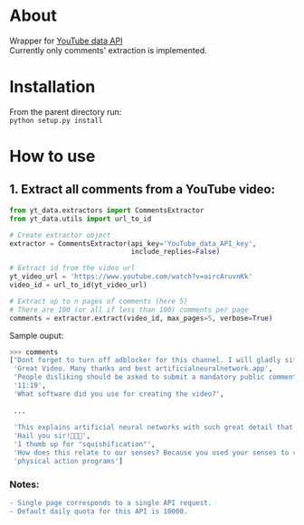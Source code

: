# About 
Wrapper for [YouTube data API](https://developers.google.com/youtube/v3/)  
Currently only comments' extraction is implemented.

# Installation
From the parent directory run:  
`python setup.py install`

# How to use
## 1. Extract all comments from a YouTube video:  
```python
from yt_data.extractors import CommentsExtractor
from yt_data.utils import url_to_id

# Create extractor object
extractor = CommentsExtractor(api_key='YouTube_data_API_key',
                              include_replies=False)

# Extract id from the video url
yt_video_url = 'https://www.youtube.com/watch?v=aircAruvnKk'
video_id = url_to_id(yt_video_url)

# Extract up to n pages of comments (here 5)
# There are 100 (or all if less than 100) comments per page                              
comments = extractor.extract(video_id, max_pages=5, verbose=True)
```
Sample ouput:
```python
>>> comments
["Dont forget to turn off adblocker for this channel. I will gladly sit through all the ads for this guy's hard work",
 'Great Video. Many thanks and best artificialneuralnetwork.app',
 'People disliking should be asked to submit a mandatory public comment explaining their actions',
 '11:19',
 'What software did you use for creating the video?',
 
 ...
 
 'This explains artificial neural networks with such great detail that even my 12 year old brain can make perfect sense of them.',
 'Hail you sir!🙇🙇🙇',
 '1 thumb up for "squishification"',
 'How does this relate to our senses? Because you used your senses to comprehend our senses. Strange looping inhere but i will accept challenges of course ¯\\_(ツ)_/¯',
 'physical action programs']
```

### Notes: 
```diff
- Single page corresponds to a single API request.
- Default daily quota for this API is 10000.
```
